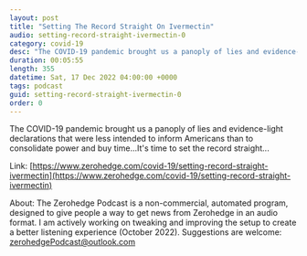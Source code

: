 ```yaml
---
layout: post
title: "Setting The Record Straight On Ivermectin"
audio: setting-record-straight-ivermectin-0
category: covid-19
desc: "The COVID-19 pandemic brought us a panoply of lies and evidence-light declarations that were less intended to inform Americans than to consolidate power and buy time...It's time to set the record straight..."
duration: 00:05:55
length: 355
datetime: Sat, 17 Dec 2022 04:00:00 +0000
tags: podcast
guid: setting-record-straight-ivermectin-0
order: 0
---
```

The COVID-19 pandemic brought us a panoply of lies and evidence-light declarations that were less intended to inform Americans than to consolidate power and buy time...It's time to set the record straight...

Link: [https://www.zerohedge.com/covid-19/setting-record-straight-ivermectin](https://www.zerohedge.com/covid-19/setting-record-straight-ivermectin)

About: The Zerohedge Podcast is a non-commercial, automated program, designed to give people a way to get news from Zerohedge in an audio format.  I am actively working on tweaking and improving the setup to create a better listening experience (October 2022).  Suggestions are welcome: [zerohedgePodcast@outlook.com](mailto:zerohedgePodcast@outlook.com)